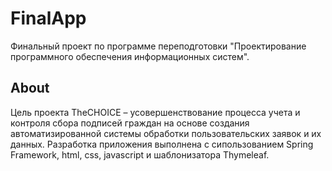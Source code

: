 # FinalApp

Финальный проект по программе переподготовки "Проектирование программного обеспечения информационных систем".

## About

Цель проекта TheCHOICE – усовершенствование процесса учета и контроля сбора подписей граждан на основе создания 
автоматизированной системы обработки пользовательских заявок и их данных.
Разработка приложения выполнена с сипользованием Spring Framework, html, css, javascript и шаблонизатора Thymeleaf. 
